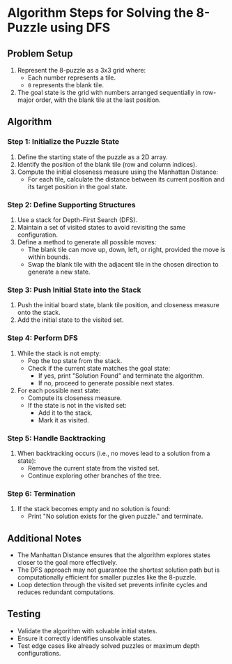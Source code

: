 # Algorithm Steps for Solving the 8-Puzzle using DFS

## Problem Setup
1. Represent the 8-puzzle as a 3x3 grid where:
   - Each number represents a tile.
   - `0` represents the blank tile.
2. The goal state is the grid with numbers arranged sequentially in row-major order, with the blank tile at the last position.

## Algorithm

### Step 1: Initialize the Puzzle State
1. Define the starting state of the puzzle as a 2D array.
2. Identify the position of the blank tile (row and column indices).
3. Compute the initial closeness measure using the Manhattan Distance:
   - For each tile, calculate the distance between its current position and its target position in the goal state.

### Step 2: Define Supporting Structures
1. Use a stack for Depth-First Search (DFS).
2. Maintain a set of visited states to avoid revisiting the same configuration.
3. Define a method to generate all possible moves:
   - The blank tile can move up, down, left, or right, provided the move is within bounds.
   - Swap the blank tile with the adjacent tile in the chosen direction to generate a new state.

### Step 3: Push Initial State into the Stack
1. Push the initial board state, blank tile position, and closeness measure onto the stack.
2. Add the initial state to the visited set.

### Step 4: Perform DFS
1. While the stack is not empty:
   - Pop the top state from the stack.
   - Check if the current state matches the goal state:
     - If yes, print "Solution Found" and terminate the algorithm.
     - If no, proceed to generate possible next states.
2. For each possible next state:
   - Compute its closeness measure.
   - If the state is not in the visited set:
     - Add it to the stack.
     - Mark it as visited.

### Step 5: Handle Backtracking
1. When backtracking occurs (i.e., no moves lead to a solution from a state):
   - Remove the current state from the visited set.
   - Continue exploring other branches of the tree.

### Step 6: Termination
1. If the stack becomes empty and no solution is found:
   - Print "No solution exists for the given puzzle." and terminate.

## Additional Notes
- The Manhattan Distance ensures that the algorithm explores states closer to the goal more effectively.
- The DFS approach may not guarantee the shortest solution path but is computationally efficient for smaller puzzles like the 8-puzzle.
- Loop detection through the visited set prevents infinite cycles and reduces redundant computations.

## Testing
- Validate the algorithm with solvable initial states.
- Ensure it correctly identifies unsolvable states.
- Test edge cases like already solved puzzles or maximum depth configurations.

